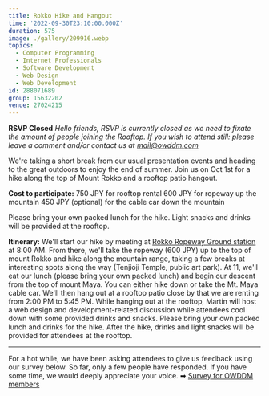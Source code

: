 ```yaml
---
title: Rokko Hike and Hangout
time: '2022-09-30T23:10:00.000Z'
duration: 575
image: ./gallery/209916.webp
topics:
  - Computer Programming
  - Internet Professionals
  - Software Development
  - Web Design
  - Web Development
id: 288071689
group: 15632202
venue: 27024215
---
```


**RSVP Closed**
*Hello friends, RSVP is currently closed as we need to fixate the amount of people joining the Rooftop. If you wish to attend still: please leave a comment and/or contact us at [mail@owddm.com](mailto:mail@owddm.com)*

We're taking a short break from our usual presentation events and heading to the great outdoors to enjoy the end of summer. Join us on Oct 1st for a hike along the top of Mount Rokko and a rooftop patio hangout.

**Cost to participate:**
750 JPY for rooftop rental
600 JPY for ropeway up the mountain
450 JPY (optional) for the cable car down the mountain

Please bring your own packed lunch for the hike. Light snacks and drinks will be provided at the rooftop.

**Itinerary:**
We'll start our hike by meeting at [Rokko Ropeway Ground station](https://goo.gl/maps/arHY2fYAmFY26hX17) at 8:00 AM. From there, we'll take the ropeway (600 JPY) up to the top of mount Rokko and hike along the mountain range, taking a few breaks at interesting spots along the way (Tenjioji Temple, public art park). At 11, we'll eat our lunch (please bring your own packed lunch) and begin our descent from the top of mount Maya. You can either hike down or take the Mt. Maya cable car. We'll then hang out at a rooftop patio close by that we are renting from 2:00 PM to 5:45 PM. While hanging out at the rooftop, Martin will host a web design and development-related discussion while attendees cool down with some provided drinks and snacks.
Please bring your own packed lunch and drinks for the hike. After the hike, drinks and light snacks will be provided for attendees at the rooftop.

***

For a hot while, we have been asking attendees to give us feedback using our survey below. So far, only a few people have responded. If you have some time, we would deeply appreciate your voice.
➡︎ [Survey for OWDDM members](https://docs.google.com/forms/d/e/1FAIpQLSfzo6DecghqIfir5O-2eiuQXPf81j97XcOCVEr6eJgUSEGeMw/viewform)

